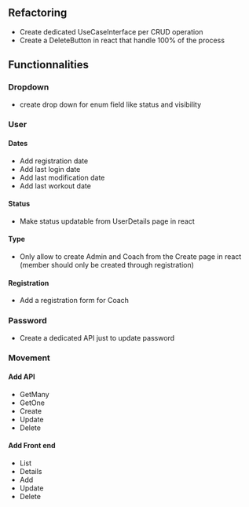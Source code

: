 ## Refactoring
* Create dedicated UseCaseInterface per CRUD operation
* Create a DeleteButton in react that handle 100% of the process

## Functionnalities
### Dropdown
* create drop down for enum field like status and visibility

### User
#### Dates
* Add registration date
* Add last login date
* Add last modification date
* Add last workout date
#### Status
* Make status updatable from UserDetails page in react
#### Type
* Only allow to create Admin and Coach from the Create page in react (member should only be created through registration)
#### Registration
* Add a registration form for Coach
### Password
* Create a dedicated API just to update password

### Movement
#### Add API
 * GetMany
 * GetOne
 * Create
 * Update
 * Delete
#### Add Front end
 * List
 * Details
 * Add
 * Update
 * Delete

